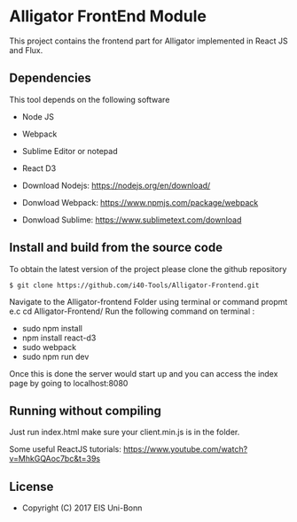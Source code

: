 # Alligator FrontEnd Module
This project contains the frontend part for Alligator implemented in React JS and Flux.

## Dependencies
This tool depends on the following software

* Node JS
* Webpack
* Sublime Editor or notepad 
* React D3

* Download Nodejs: https://nodejs.org/en/download/
* Donwload Webpack: https://www.npmjs.com/package/webpack
* Donwload Sublime: https://www.sublimetext.com/download

## Install and build from the source code  
To obtain the latest version of the project please clone the github repository

    $ git clone https://github.com/i40-Tools/Alligator-Frontend.git

Navigate to the Alligator-frontend Folder using terminal or command propmt e.c cd Alligator-Frontend/
Run the following command on terminal :
* sudo npm install  
* npm install react-d3
* sudo webpack
* sudo npm run dev

Once this is done the server would start up and you can access the index page by going to localhost:8080

## Running without compiling
Just run index.html make sure your client.min.js is in the folder.

Some useful ReactJS tutorials:
https://www.youtube.com/watch?v=MhkGQAoc7bc&t=39s

## License

* Copyright (C) 2017 EIS Uni-Bonn
